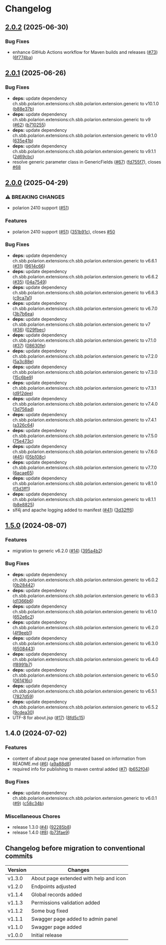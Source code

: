 # Changelog

## [2.0.2](https://github.com/SchweizerischeBundesbahnen/ch.sbb.polarion.extension.api-extender/compare/v2.0.1...v2.0.2) (2025-06-30)


### Bug Fixes

* enhance GitHub Actions workflow for Maven builds and releases ([#73](https://github.com/SchweizerischeBundesbahnen/ch.sbb.polarion.extension.api-extender/issues/73)) ([6f774ba](https://github.com/SchweizerischeBundesbahnen/ch.sbb.polarion.extension.api-extender/commit/6f774bafc13b630f5cf914c8475bc2195290118a))

## [2.0.1](https://github.com/SchweizerischeBundesbahnen/ch.sbb.polarion.extension.api-extender/compare/v2.0.0...v2.0.1) (2025-06-26)


### Bug Fixes

* **deps:** update dependency ch.sbb.polarion.extensions:ch.sbb.polarion.extension.generic to v10.1.0 ([b88e37b](https://github.com/SchweizerischeBundesbahnen/ch.sbb.polarion.extension.api-extender/commit/b88e37bd615d9413c9af01db0ffaa0d15d9b3cb5))
* **deps:** update dependency ch.sbb.polarion.extensions:ch.sbb.polarion.extension.generic to v9 ([#62](https://github.com/SchweizerischeBundesbahnen/ch.sbb.polarion.extension.api-extender/issues/62)) ([b710255](https://github.com/SchweizerischeBundesbahnen/ch.sbb.polarion.extension.api-extender/commit/b710255a251ddc7be146e560df523ba2f6cf3198))
* **deps:** update dependency ch.sbb.polarion.extensions:ch.sbb.polarion.extension.generic to v9.1.0 ([635e41b](https://github.com/SchweizerischeBundesbahnen/ch.sbb.polarion.extension.api-extender/commit/635e41b19176db87087c21104fdb2d9b175cff57))
* **deps:** update dependency ch.sbb.polarion.extensions:ch.sbb.polarion.extension.generic to v9.1.1 ([2d69cbc](https://github.com/SchweizerischeBundesbahnen/ch.sbb.polarion.extension.api-extender/commit/2d69cbc155cd926dfffc708e793fe4c8345016cc))
* resolve generic parameter class in GenericFields ([#67](https://github.com/SchweizerischeBundesbahnen/ch.sbb.polarion.extension.api-extender/issues/67)) ([fd755f7](https://github.com/SchweizerischeBundesbahnen/ch.sbb.polarion.extension.api-extender/commit/fd755f7011251a8ba78411a4384999f681a18c00)), closes [#68](https://github.com/SchweizerischeBundesbahnen/ch.sbb.polarion.extension.api-extender/issues/68)

## [2.0.0](https://github.com/SchweizerischeBundesbahnen/ch.sbb.polarion.extension.api-extender/compare/v1.5.0...v2.0.0) (2025-04-29)


### ⚠ BREAKING CHANGES

* polarion 2410 support ([#51](https://github.com/SchweizerischeBundesbahnen/ch.sbb.polarion.extension.api-extender/issues/51))

### Features

* polarion 2410 support ([#51](https://github.com/SchweizerischeBundesbahnen/ch.sbb.polarion.extension.api-extender/issues/51)) ([351b91c](https://github.com/SchweizerischeBundesbahnen/ch.sbb.polarion.extension.api-extender/commit/351b91cb40aae997e8709274e7f6f8de6bea922d)), closes [#50](https://github.com/SchweizerischeBundesbahnen/ch.sbb.polarion.extension.api-extender/issues/50)


### Bug Fixes

* **deps:** update dependency ch.sbb.polarion.extensions:ch.sbb.polarion.extension.generic to v6.6.1 ([#31](https://github.com/SchweizerischeBundesbahnen/ch.sbb.polarion.extension.api-extender/issues/31)) ([9614c66](https://github.com/SchweizerischeBundesbahnen/ch.sbb.polarion.extension.api-extender/commit/9614c667912fbf40ce6634e1878dbaf9fe493ed8))
* **deps:** update dependency ch.sbb.polarion.extensions:ch.sbb.polarion.extension.generic to v6.6.2 ([#35](https://github.com/SchweizerischeBundesbahnen/ch.sbb.polarion.extension.api-extender/issues/35)) ([04a7549](https://github.com/SchweizerischeBundesbahnen/ch.sbb.polarion.extension.api-extender/commit/04a75499746ccc91f2a6e6e24d5b87486b9798d5))
* **deps:** update dependency ch.sbb.polarion.extensions:ch.sbb.polarion.extension.generic to v6.6.3 ([c9ca7a1](https://github.com/SchweizerischeBundesbahnen/ch.sbb.polarion.extension.api-extender/commit/c9ca7a151324535b62873f6e5f4532b3088b3396))
* **deps:** update dependency ch.sbb.polarion.extensions:ch.sbb.polarion.extension.generic to v6.7.0 ([3b7b6ea](https://github.com/SchweizerischeBundesbahnen/ch.sbb.polarion.extension.api-extender/commit/3b7b6ea6e72f563787cee9e19ff4e42046570cf1))
* **deps:** update dependency ch.sbb.polarion.extensions:ch.sbb.polarion.extension.generic to v7 ([#36](https://github.com/SchweizerischeBundesbahnen/ch.sbb.polarion.extension.api-extender/issues/36)) ([029fbec](https://github.com/SchweizerischeBundesbahnen/ch.sbb.polarion.extension.api-extender/commit/029fbeca2a811bb0396d3b60c0c70b045fdbb59c))
* **deps:** update dependency ch.sbb.polarion.extensions:ch.sbb.polarion.extension.generic to v7.1.0 ([#37](https://github.com/SchweizerischeBundesbahnen/ch.sbb.polarion.extension.api-extender/issues/37)) ([08630fe](https://github.com/SchweizerischeBundesbahnen/ch.sbb.polarion.extension.api-extender/commit/08630fe537d84ed9025c33ce7c9de31091b7f2dd))
* **deps:** update dependency ch.sbb.polarion.extensions:ch.sbb.polarion.extension.generic to v7.2.0 ([5a3c88e](https://github.com/SchweizerischeBundesbahnen/ch.sbb.polarion.extension.api-extender/commit/5a3c88e7c26a0c04f515cd29a0070781942747f0))
* **deps:** update dependency ch.sbb.polarion.extensions:ch.sbb.polarion.extension.generic to v7.3.0 ([15c6be9](https://github.com/SchweizerischeBundesbahnen/ch.sbb.polarion.extension.api-extender/commit/15c6be9fc93f6278dfde32eb20c58e5988fcbce3))
* **deps:** update dependency ch.sbb.polarion.extensions:ch.sbb.polarion.extension.generic to v7.3.1 ([d912dee](https://github.com/SchweizerischeBundesbahnen/ch.sbb.polarion.extension.api-extender/commit/d912dee1037fc26be281176a5e5ace89f3e87297))
* **deps:** update dependency ch.sbb.polarion.extensions:ch.sbb.polarion.extension.generic to v7.4.0 ([3d756ad](https://github.com/SchweizerischeBundesbahnen/ch.sbb.polarion.extension.api-extender/commit/3d756ad468ffc2f6dde4c38b82431759ef4878aa))
* **deps:** update dependency ch.sbb.polarion.extensions:ch.sbb.polarion.extension.generic to v7.4.1 ([a326c64](https://github.com/SchweizerischeBundesbahnen/ch.sbb.polarion.extension.api-extender/commit/a326c643dcdac33f984944a31ded49d58803fc9a))
* **deps:** update dependency ch.sbb.polarion.extensions:ch.sbb.polarion.extension.generic to v7.5.0 ([75e473c](https://github.com/SchweizerischeBundesbahnen/ch.sbb.polarion.extension.api-extender/commit/75e473c507b8dee654fb79eb4fea75a5981c9c0c))
* **deps:** update dependency ch.sbb.polarion.extensions:ch.sbb.polarion.extension.generic to v7.6.0 ([#45](https://github.com/SchweizerischeBundesbahnen/ch.sbb.polarion.extension.api-extender/issues/45)) ([05b108c](https://github.com/SchweizerischeBundesbahnen/ch.sbb.polarion.extension.api-extender/commit/05b108c9d5850790cf7128653b94ba708b2c365f))
* **deps:** update dependency ch.sbb.polarion.extensions:ch.sbb.polarion.extension.generic to v7.7.0 ([6acae65](https://github.com/SchweizerischeBundesbahnen/ch.sbb.polarion.extension.api-extender/commit/6acae650e9db1fafe5b6789ab1b4515e513fc504))
* **deps:** update dependency ch.sbb.polarion.extensions:ch.sbb.polarion.extension.generic to v8.1.0 ([f3d3ff1](https://github.com/SchweizerischeBundesbahnen/ch.sbb.polarion.extension.api-extender/commit/f3d3ff1aed361e40ba2b399df429ff9d15b75cfd))
* **deps:** update dependency ch.sbb.polarion.extensions:ch.sbb.polarion.extension.generic to v8.1.1 ([b8e8825](https://github.com/SchweizerischeBundesbahnen/ch.sbb.polarion.extension.api-extender/commit/b8e8825aaf89633b064424981024a751c78b5bc8))
* slf4j and apache logging added to manifest ([#41](https://github.com/SchweizerischeBundesbahnen/ch.sbb.polarion.extension.api-extender/issues/41)) ([3d32ff6](https://github.com/SchweizerischeBundesbahnen/ch.sbb.polarion.extension.api-extender/commit/3d32ff63f378878c13bb03657dbcb63f288e4889))

## [1.5.0](https://github.com/SchweizerischeBundesbahnen/ch.sbb.polarion.extension.api-extender/compare/v1.4.0...v1.5.0) (2024-08-07)


### Features

* migration to generic v6.2.0 ([#14](https://github.com/SchweizerischeBundesbahnen/ch.sbb.polarion.extension.api-extender/issues/14)) ([395a4b2](https://github.com/SchweizerischeBundesbahnen/ch.sbb.polarion.extension.api-extender/commit/395a4b22d3a44eee0ad37670ff7b2221eec2095d))


### Bug Fixes

* **deps:** update dependency ch.sbb.polarion.extensions:ch.sbb.polarion.extension.generic to v6.0.2 ([0b28442](https://github.com/SchweizerischeBundesbahnen/ch.sbb.polarion.extension.api-extender/commit/0b28442bdb32f85cc892cbd297ef68f61acc89b6))
* **deps:** update dependency ch.sbb.polarion.extensions:ch.sbb.polarion.extension.generic to v6.0.3 ([d1366b6](https://github.com/SchweizerischeBundesbahnen/ch.sbb.polarion.extension.api-extender/commit/d1366b690a2567b0dcb21c1ffaa28c51acd89a13))
* **deps:** update dependency ch.sbb.polarion.extensions:ch.sbb.polarion.extension.generic to v6.1.0 ([652e6c2](https://github.com/SchweizerischeBundesbahnen/ch.sbb.polarion.extension.api-extender/commit/652e6c28e58db87e03f8dfdf512d7b14cbefbfc0))
* **deps:** update dependency ch.sbb.polarion.extensions:ch.sbb.polarion.extension.generic to v6.2.0 ([4f9eeb1](https://github.com/SchweizerischeBundesbahnen/ch.sbb.polarion.extension.api-extender/commit/4f9eeb1f9fd52ff6a230f147429f31d3740053ec))
* **deps:** update dependency ch.sbb.polarion.extensions:ch.sbb.polarion.extension.generic to v6.3.0 ([6508443](https://github.com/SchweizerischeBundesbahnen/ch.sbb.polarion.extension.api-extender/commit/65084439d1af9a1b77695788f74508e4ccc3631b))
* **deps:** update dependency ch.sbb.polarion.extensions:ch.sbb.polarion.extension.generic to v6.4.0 ([f8991b7](https://github.com/SchweizerischeBundesbahnen/ch.sbb.polarion.extension.api-extender/commit/f8991b797719434cbc22e09268dd0183086cf02a))
* **deps:** update dependency ch.sbb.polarion.extensions:ch.sbb.polarion.extension.generic to v6.5.0 ([061416c](https://github.com/SchweizerischeBundesbahnen/ch.sbb.polarion.extension.api-extender/commit/061416c31527e7adbb26b09cdbe0a4332c7c2be6))
* **deps:** update dependency ch.sbb.polarion.extensions:ch.sbb.polarion.extension.generic to v6.5.1 ([7827d59](https://github.com/SchweizerischeBundesbahnen/ch.sbb.polarion.extension.api-extender/commit/7827d5946c7a4d3f990c4b2a5800a6e8bee8d24c))
* **deps:** update dependency ch.sbb.polarion.extensions:ch.sbb.polarion.extension.generic to v6.5.2 ([9cdea30](https://github.com/SchweizerischeBundesbahnen/ch.sbb.polarion.extension.api-extender/commit/9cdea303662f7e70f3aeb86b37ce82568881c38d))
* UTF-8 for about.jsp ([#17](https://github.com/SchweizerischeBundesbahnen/ch.sbb.polarion.extension.api-extender/issues/17)) ([8fd5c15](https://github.com/SchweizerischeBundesbahnen/ch.sbb.polarion.extension.api-extender/commit/8fd5c151858fd3a915c6ced7e8a582505c1fc7b8))

## 1.4.0 (2024-07-02)


### Features

* content of about page now generated based on information from README.md ([#6](https://github.com/SchweizerischeBundesbahnen/ch.sbb.polarion.extension.api-extender/issues/6)) ([a9a88d8](https://github.com/SchweizerischeBundesbahnen/ch.sbb.polarion.extension.api-extender/commit/a9a88d8d43e6c19cc1261b2e56817c26b42cf923))
* required info for publishing to maven central added ([#7](https://github.com/SchweizerischeBundesbahnen/ch.sbb.polarion.extension.api-extender/issues/7)) ([b652f04](https://github.com/SchweizerischeBundesbahnen/ch.sbb.polarion.extension.api-extender/commit/b652f04f03d5fc96a8c7ac2e448f4992cdc1ae33))


### Bug Fixes

* **deps:** update dependency ch.sbb.polarion.extensions:ch.sbb.polarion.extension.generic to v6.0.1 ([#9](https://github.com/SchweizerischeBundesbahnen/ch.sbb.polarion.extension.api-extender/issues/9)) ([c58c34b](https://github.com/SchweizerischeBundesbahnen/ch.sbb.polarion.extension.api-extender/commit/c58c34b71f219e5e9bc3b428dd51f41af23b36f8))


### Miscellaneous Chores

* release 1.3.0 ([#4](https://github.com/SchweizerischeBundesbahnen/ch.sbb.polarion.extension.api-extender/issues/4)) ([92285b8](https://github.com/SchweizerischeBundesbahnen/ch.sbb.polarion.extension.api-extender/commit/92285b8565ad499cbb7aca9d5f3ecd2058260fd1))
* release 1.4.0 ([#8](https://github.com/SchweizerischeBundesbahnen/ch.sbb.polarion.extension.api-extender/issues/8)) ([b73fae9](https://github.com/SchweizerischeBundesbahnen/ch.sbb.polarion.extension.api-extender/commit/b73fae91fb0cefa94396c4086a3a80083b510e08))

## Changelog before migration to conventional commits

| Version | Changes                                |
|---------|----------------------------------------|
| v1.3.0  | About page extended with help and icon |
| v1.2.0  | Endpoints adjusted                     |
| v1.1.4  | Global records added                   |
| v1.1.3  | Permissions validation added           |
| v1.1.2  | Some bug fixed                         |
| v1.1.1  | Swagger page added to admin panel      |
| v1.1.0  | Swagger page added                     |
| v1.0.0  | Initial release                        |
